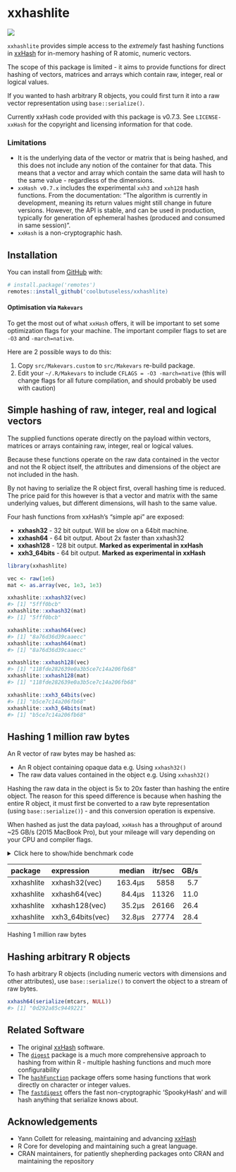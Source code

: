 
<!-- README.md is generated from README.Rmd. Please edit that file -->

# xxhashlite

<!-- badges: start -->

![](https://img.shields.io/badge/cool-useless-green.svg)
<!-- badges: end -->

`xxhashlite` provides simple access to the *extremely* fast hashing
functions in [xxHash](https://cyan4973.github.io/xxHash/) for in-memory
hashing of R atomic, numeric vectors.

The scope of this package is limited - it aims to provide functions for
direct hashing of vectors, matrices and arrays which contain raw,
integer, real or logical values.

If you wanted to hash arbitrary R objects, you could first turn it into
a raw vector representation using `base::serialize()`.

Currently xxHash code provided with this package is v0.7.3. See
`LICENSE-xxHash` for the copyright and licensing information for that
code.

### Limitations

  - It is the underlying data of the vector or matrix that is being
    hashed, and this does not include any notion of the container for
    that data. This means that a vector and array which contain the same
    data will hash to the same value - regardless of the dimensions.
  - `xxHash v0.7.x` includes the experimental `xxh3` and `xxh128` hash
    functions. From the documentation: “The algorithm is currently in
    development, meaning its return values might still change in future
    versions. However, the API is stable, and can be used in production,
    typically for generation of ephemeral hashes (produced and consumed
    in same session)”.
  - `xxHash` is a non-cryptographic hash.

## Installation

You can install from
[GitHub](https://github.com/coolbutuseless/xxhashlite) with:

``` r
# install.package('remotes')
remotes::install_github('coolbutuseless/xxhashlite)
```

#### Optimisation via `Makevars`

To get the most out of what `xxHash` offers, it will be important to set
some optimization flags for your machine. The important compiler flags
to set are `-O3` and `-march=native`.

Here are 2 possible ways to do this:

1.  Copy `src/Makevars.custom` to `src/Makevars` re-build package.
2.  Edit your `~/.R/Makevars` to include `CFLAGS = -O3 -march=native`
    (this will change flags for all future compilation, and should
    probably be used with caution)

## Simple hashing of raw, integer, real and logical vectors

The supplied functions operate directly on the payload within vectors,
matrices or arrays containing raw, integer, real or logical values.

Because these functions operate on the raw data contained in the vector
and not the R object itself, the attributes and dimensions of the object
are not included in the hash.

By not having to serialize the R object first, overall hashing time is
reduced. The price paid for this however is that a vector and matrix
with the same underlying values, but different dimensions, will hash to
the same value.

Four hash functions from xxHash’s “simple api” are exposed:

  - **xxhash32** - 32 bit output. Will be slow on a 64bit machine.
  - **xxhash64** - 64 bit output. About 2x faster than xxhash32
  - **xxhash128** - 128 bit output. **Marked as experimental in xxHash**
  - **xxh3\_64bits** - 64 bit output. **Marked as experimental in
    xxHash**

<!-- end list -->

``` r
library(xxhashlite)

vec <- raw(1e6)
mat <- as.array(vec, 1e3, 1e3)

xxhashlite::xxhash32(vec)
#> [1] "5fff0bcb"
xxhashlite::xxhash32(mat)
#> [1] "5fff0bcb"

xxhashlite::xxhash64(vec)
#> [1] "8a76d36d39caaecc"
xxhashlite::xxhash64(mat)
#> [1] "8a76d36d39caaecc"

xxhashlite::xxhash128(vec)
#> [1] "118fde282639e0a3b5ce7c14a206fb68"
xxhashlite::xxhash128(mat)
#> [1] "118fde282639e0a3b5ce7c14a206fb68"

xxhashlite::xxh3_64bits(vec)
#> [1] "b5ce7c14a206fb68"
xxhashlite::xxh3_64bits(mat)
#> [1] "b5ce7c14a206fb68"
```

## Hashing 1 million raw bytes

An R vector of raw bytes may be hashed as:

  - An R object containing opaque data e.g. Using `xxhash32()`
  - The raw data values contained in the object e.g. Using `xxhash32()`

Hashing the raw data in the object is 5x to 20x faster than hashing the
entire object. The reason for this speed difference is because when
hashing the entire R object, it must first be converted to a raw byte
representation (using `base::serialize()`) - and this conversion
operation is expensive.

When hashed as just the data payload, `xxHash` has a throughput of
around \~25 GB/s (2015 MacBook Pro), but your mileage will vary
depending on your CPU and compiler flags.

<details>

<summary> Click here to show/hide benchmark code </summary>

``` r
library(xxhashlite)

N   <- 1e6
vec <- as.raw(seq(N) %% 256)

res <- bench::mark(
  xxhash32(vec),
  xxhash64(vec),
  xxhash128(vec),
  xxh3_64bits(vec),
  check = FALSE
)
```

</details>

| package    | expression        |  median | itr/sec | GB/s |
| :--------- | :---------------- | ------: | ------: | ---: |
| xxhashlite | xxhash32(vec)     | 163.4µs |    5858 |  5.7 |
| xxhashlite | xxhash64(vec)     |  84.4µs |   11326 | 11.0 |
| xxhashlite | xxhash128(vec)    |  35.2µs |   26166 | 26.4 |
| xxhashlite | xxh3\_64bits(vec) |  32.8µs |   27774 | 28.4 |

Hashing 1 million raw bytes

## Hashing arbitrary R objects

To hash arbitrary R objects (including numeric vectors with dimensions
and other attributes), use `base::serialize()` to convert the object to
a stream of raw bytes.

``` r
xxhash64(serialize(mtcars, NULL))
#> [1] "0d292a85c9449221"
```

## Related Software

  - The original [xxHash](https://cyan4973.github.io/xxHash/) software.
  - The [`digest`](https://cran.r-project.org/package=digest) package is
    a much more comprehensive approach to hashing from within R -
    multiple hashing functions and much more configurability
  - The
    [`hashFunction`](https://cran.r-project.org/package=hashFunction)
    package offers some hasing functions that work directly on character
    or integer values.
  - The [`fastdigest`](https://cran.r-project.org/package=fastdigest)
    offers the fast non-cryptographic ‘SpookyHash’ and will hash
    anything that serialize knows about.

## Acknowledgements

  - Yann Collett for releasing, maintaining and advancing
    [xxHash](https://cyan4973.github.io/xxHash/)
  - R Core for developing and maintaining such a great language.
  - CRAN maintainers, for patiently shepherding packages onto CRAN and
    maintaining the repository
